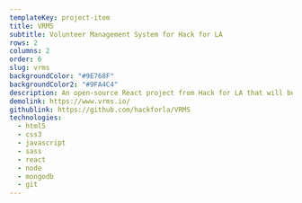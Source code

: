 ```yaml
---
templateKey: project-item
title: VRMS
subtitle: Volunteer Management System for Hack for LA
rows: 2
columns: 2
order: 6
slug: vrms
backgroundColor: "#9E768F"
backgroundColor2: "#9FA4C4"
description: An open-source React project from Hack for LA that will be used by the organization to engage, support, and retain a network of volunteers for future open-source projects.
demolink: https://www.vrms.io/
githublink: https://github.com/hackforla/VRMS
technologies:
  - html5
  - css3
  - javascript
  - sass
  - react
  - node
  - mongodb
  - git
---
```

